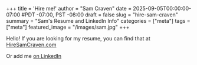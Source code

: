 +++
title = 'Hire me!'
author = "Sam Craven"
date = 2025-09-05T00:00:00-07:00
#PDT -07:00, PST -08:00
draft = false
slug = "hire-sam-craven"
summary = "Sam's Resume and LinkedIn Info"
categories = ["meta"]
tags = ["meta"]
featured_image = "/images/sam.jpg"
+++

Hello! If you are looking for my resume, you can find that at [HireSamCraven.com](https://hiresamcraven.com)

Or add me [on LinkedIn](https://www.linkedin.com/in/email-sam-at-seemsgood-dot-com/)
